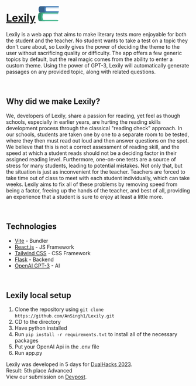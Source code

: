 # [Lexily](https://lexily.pythonanywhere.com/) ![](/client/public/logo-small.svg)

Lexily is a web app that aims to make literary tests more enjoyable for both the student and the teacher. No student wants to take a test on a topic they don't care about, so Lexily gives the power of deciding the theme to the user without sacrificing quality or difficulty. The app offers a few generic topics by default, but the real magic comes from the ability to enter a custom theme. Using the power of GPT-3, Lexily will automatically generate passages on any provided topic, along with related questions.

<br>

## Why did we make Lexily?

We, developers of Lexily, share a passion for reading, yet feel as though schools, especially in earlier years, are hurting the reading skills development process through the classical "reading check" approach. In our schools, students are taken one by one to a separate room to be tested, where they then must read out loud and then answer questions on the spot. We believe that this is not a correct assessment of reading skill, and the speed at which a student reads should not be a deciding factor in their assigned reading level. Furthermore, one-on-one tests are a source of stress for many students, leading to potential mistakes. Not only that, but the situation is just as inconvenient for the teacher. Teachers are forced to take time out of class to meet with each student individually, which can take weeks. Lexily aims to fix all of these problems by removing speed from being a factor, freeing up the hands of the teacher, and best of all, providing an experience that a student is sure to enjoy at least a little more.

<br>

## Technologies

- [Vite](https://vitejs.dev/) - Bundler
- [React.js](https://react.dev) - JS Framework
- [Tailwind CSS](https://tailwindcss.com) - CSS Framework
- [Flask](https://flask.palletsprojects.com/en/2.3.x/) - Backend
- [OpenAI GPT-3](https://openai.com/blog/openai-api) - AI

<br>

## Lexily local setup
1. Clone the repository using `git clone https://github.com/AnSingh1/Lexily.git`
2. CD to the directory
3. Have python installed
4. Run `pip install -r requirements.txt` to install all of the necessary packages
5. Put your OpenAI Api in the .env file
6. Run app.py

Lexily was developed in 5 days for [DualHacks 2023](https://www.codology.org/post/dualhacks-empowering-young-minds-to-transform-education).<br>
Result: 5th place Advanced
<br>
View our submission on [Devpost](https://devpost.com/software/lexily).

